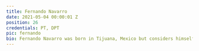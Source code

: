 ```yaml
---
title: Fernando Navarro
date: 2021-05-04 00:00:01 Z
position: 26
credentials: PT, DPT
pic: fernando
bio: Fernando Navarro was born in Tijuana, Mexico but considers himself a San Diego local. He earned his Bachelor’s degree in Kinesiology from SDSU and his Doctorate in Physical Therapy at The University of St, Augustine for Health Sciences. He developed his passion for sports performance and rehabilitation sciences while working with professional boxers and martial artists as a personal trainer. Fernando is dedicated to helping patients restore function and live their lives to their maximum potential by utilizing evidence-based treatment. He enjoys spending time with his family and training Judo and jujitsu.
---
```

